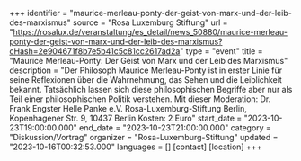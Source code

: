 +++
identifier = "maurice-merleau-ponty-der-geist-von-marx-und-der-leib-des-marxismus"
source = "Rosa Luxemburg Stiftung"
url = "https://rosalux.de/veranstaltung/es_detail/news_50880/maurice-merleau-ponty-der-geist-von-marx-und-der-leib-des-marxismus?cHash=2e904671f8b7e5b41c5c81cc2617ad2a"
type = "event"
title = "Maurice Merleau-Ponty: Der Geist von Marx und der Leib des Marxismus"
description = "Der Philosoph Maurice Merleau-Ponty ist in erster Linie für seine Reflexionen über die Wahrnehmung, das Sehen und die Leiblichkeit bekannt. Tatsächlich lassen sich diese philosophischen Begriffe aber nur als Teil einer philosophischen Politik verstehen. Mit dieser 
Moderation: Dr. Frank Engster
Helle Panke e.V.  Rosa-Luxemburg-Stiftung Berlin, Kopenhagener Str. 9, 10437 Berlin
Kosten: 2 Euro"
start_date = "2023-10-23T19:00:00.000"
end_date = "2023-10-23T21:00:00.000"
category = "Diskussion/Vortrag"
organizer = "Rosa-Luxemburg-Stiftung"
updated = "2023-10-16T00:32:53.000"
languages = []
[contact]
[location]
+++